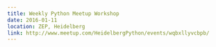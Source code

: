```yaml
---
title: Weekly Python Meetup Workshop
date: 2016-01-11
location: ZEP, Heidelberg
link: http://www.meetup.com/HeidelbergPython/events/wqbxllyvcbpb/
---
```

